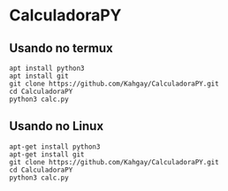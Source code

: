 # CalculadoraPY

## Usando no termux

```
apt install python3
apt install git
git clone https://github.com/Kahgay/CalculadoraPY.git
cd CalculadoraPY
python3 calc.py
```

## Usando no Linux

```
apt-get install python3
apt-get install git
git clone https://github.com/Kahgay/CalculadoraPY.git
cd CalculadoraPY
python3 calc.py
```
